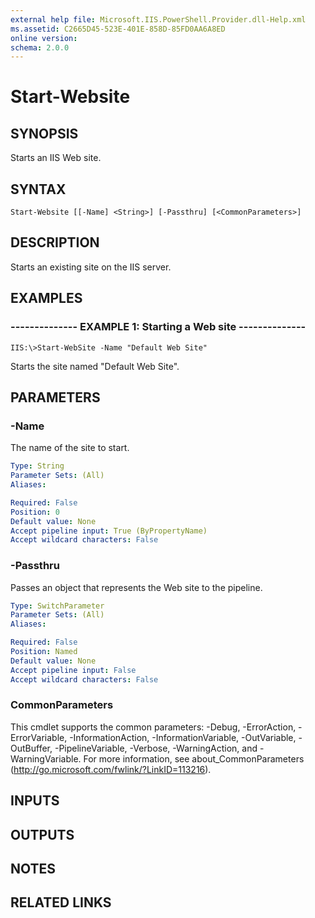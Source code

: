 ```yaml
---
external help file: Microsoft.IIS.PowerShell.Provider.dll-Help.xml
ms.assetid: C2665D45-523E-401E-858D-85FD0AA6A8ED
online version: 
schema: 2.0.0
---
```


# Start-Website

## SYNOPSIS
Starts an IIS Web site.

## SYNTAX

```
Start-Website [[-Name] <String>] [-Passthru] [<CommonParameters>]
```

## DESCRIPTION
Starts an existing site on the IIS server.

## EXAMPLES

### -------------- EXAMPLE 1: Starting a Web site --------------
```
IIS:\>Start-WebSite -Name "Default Web Site"
```

Starts the site named "Default Web Site".

## PARAMETERS

### -Name
The name of the site to start.

```yaml
Type: String
Parameter Sets: (All)
Aliases: 

Required: False
Position: 0
Default value: None
Accept pipeline input: True (ByPropertyName)
Accept wildcard characters: False
```

### -Passthru
Passes an object that represents the Web site to the pipeline.

```yaml
Type: SwitchParameter
Parameter Sets: (All)
Aliases: 

Required: False
Position: Named
Default value: None
Accept pipeline input: False
Accept wildcard characters: False
```

### CommonParameters
This cmdlet supports the common parameters: -Debug, -ErrorAction, -ErrorVariable, -InformationAction, -InformationVariable, -OutVariable, -OutBuffer, -PipelineVariable, -Verbose, -WarningAction, and -WarningVariable. For more information, see about_CommonParameters (http://go.microsoft.com/fwlink/?LinkID=113216).

## INPUTS

## OUTPUTS

## NOTES

## RELATED LINKS

